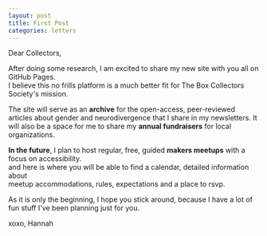 ```yaml
---
layout: post
title: First Post
categories: letters
---
```


Dear Collectors,

After doing some research, I am excited to share my new site with you all on GitHub Pages.
\
I believe this no frills platform is a much better fit for The Box Collectors Society's mission.

The site will serve as an **archive** for the open-access, peer-reviewed articles about gender and neurodivergence
that I share in my newsletters. It will also be a space for me to share my **annual fundraisers** for local organizations.

**In the future**, I plan to host regular, free, guided **makers meetups** with a focus on accessibility.
\
and here is where you will be able to find a calendar, detailed information about
\
meetup accommodations, rules, expectations and a place to rsvp.

As it is only the beginning, I hope you stick around, because I have a lot of fun stuff I've been planning just for you.


xoxo,
Hannah


